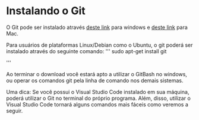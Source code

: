 # Instalando o Git
O Git pode ser instalado através [deste link](https://git-scm.com/downloads) para windows e [deste link](https://git-scm.com/download/mac) para Mac.<br>

Para usuários de plataformas Linux/Debian como o Ubuntu, o git poderá ser instalado através do seguinte comando:
'''
sudo apt-get install git

'''

Ao terminar o download você estará apto a utilizar o GitBash no windows, ou operar os comandos git pela linha de comando nos demais sistemas.<br>

Uma dica: Se você possui o Visual Studio Code instalado em sua máquina, poderá utilizar o Git no terminal do próprio programa. Além, disso, utilizar o Visual Studio Code tornará alguns comandos mais fáceis como veremos a seguir.
